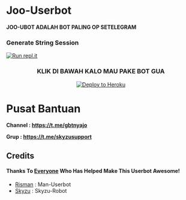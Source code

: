 # Joo-Userbot

**JOO-UBOT ADALAH BOT PALING OP SETELEGRAM**

### Generate String Session
[![Run repl.it](https://img.shields.io/badge/run-string__session.py-blue?style=for-the-badge&logo=repl.it)](https://repl.it/@mrismanaziz/stringenSession?lite=1&outputonly=1)

<h3 align="center">KLIK DI BAWAH KALO MAU PAKE BOT GUA</h3>
<p align="center"><a href="https://risman.vercel.app/deploy.html"><img src="https://www.herokucdn.com/deploy/button.png" alt="Deploy to Heroku" target="_blank"/></a></p>

# Pusat Bantuan
**Channel : https://t.me/gbtnyajo**

**Grup : https://t.me/skyzusupport**

## Credits
#### Thanks To [Everyone](https://github.com/jookalem/Joo-Ubot/graphs/contributors) Who Has Helped Make This Userbot Awesome!

*   [Risman](https://github.com/mrismanaziz/Man-Userbot) :  Man-Userbot
*   [Skyzu](http://github.com/Skyzu/SkyzuRobot) : Skyzu-Robot
